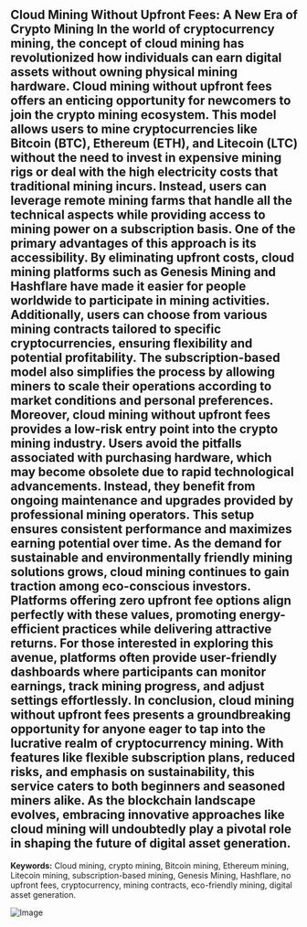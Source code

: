 **Cloud Mining Without Upfront Fees: A New Era of Crypto Mining**
In the world of cryptocurrency mining, the concept of cloud mining has revolutionized how individuals can earn digital assets without owning physical mining hardware. Cloud mining without upfront fees offers an enticing opportunity for newcomers to join the crypto mining ecosystem. This model allows users to mine cryptocurrencies like Bitcoin (BTC), Ethereum (ETH), and Litecoin (LTC) without the need to invest in expensive mining rigs or deal with the high electricity costs that traditional mining incurs. Instead, users can leverage remote mining farms that handle all the technical aspects while providing access to mining power on a subscription basis.
One of the primary advantages of this approach is its accessibility. By eliminating upfront costs, cloud mining platforms such as Genesis Mining and Hashflare have made it easier for people worldwide to participate in mining activities. Additionally, users can choose from various mining contracts tailored to specific cryptocurrencies, ensuring flexibility and potential profitability. The subscription-based model also simplifies the process by allowing miners to scale their operations according to market conditions and personal preferences.
Moreover, cloud mining without upfront fees provides a low-risk entry point into the crypto mining industry. Users avoid the pitfalls associated with purchasing hardware, which may become obsolete due to rapid technological advancements. Instead, they benefit from ongoing maintenance and upgrades provided by professional mining operators. This setup ensures consistent performance and maximizes earning potential over time.
As the demand for sustainable and environmentally friendly mining solutions grows, cloud mining continues to gain traction among eco-conscious investors. Platforms offering zero upfront fee options align perfectly with these values, promoting energy-efficient practices while delivering attractive returns. For those interested in exploring this avenue, platforms often provide user-friendly dashboards where participants can monitor earnings, track mining progress, and adjust settings effortlessly.
In conclusion, cloud mining without upfront fees presents a groundbreaking opportunity for anyone eager to tap into the lucrative realm of cryptocurrency mining. With features like flexible subscription plans, reduced risks, and emphasis on sustainability, this service caters to both beginners and seasoned miners alike. As the blockchain landscape evolves, embracing innovative approaches like cloud mining will undoubtedly play a pivotal role in shaping the future of digital asset generation.
---
**Keywords:** Cloud mining, crypto mining, Bitcoin mining, Ethereum mining, Litecoin mining, subscription-based mining, Genesis Mining, Hashflare, no upfront fees, cryptocurrency, mining contracts, eco-friendly mining, digital asset generation.


![Image](https://github.com/user-attachments/assets/4a25d116-2220-4385-b08e-f287af8fcbc4)